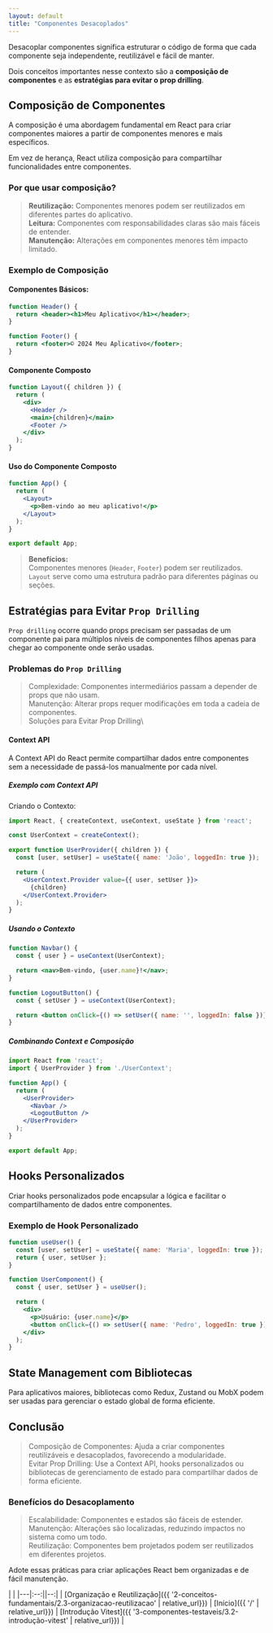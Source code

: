 ```yaml
---
layout: default
title: "Componentes Desacoplados"
---
```


Desacoplar componentes significa estruturar o código de forma que cada componente seja independente, reutilizável e fácil de manter.

Dois conceitos importantes nesse contexto são a **composição de componentes** e as **estratégias para evitar o prop drilling**.

## Composição de Componentes

A composição é uma abordagem fundamental em React para criar componentes maiores a partir de componentes menores e mais específicos.

Em vez de herança, React utiliza composição para compartilhar funcionalidades entre componentes.

### **Por que usar composição?**

> **Reutilização:** Componentes menores podem ser reutilizados em diferentes partes do aplicativo.\
> **Leitura:** Componentes com responsabilidades claras são mais fáceis de entender.\
> **Manutenção:** Alterações em componentes menores têm impacto limitado.

### **Exemplo de Composição**

#### **Componentes Básicos:**

```jsx
function Header() {
  return <header><h1>Meu Aplicativo</h1></header>;
}

function Footer() {
  return <footer>© 2024 Meu Aplicativo</footer>;
}
```

#### Componente Composto

```jsx
function Layout({ children }) {
  return (
    <div>
      <Header />
      <main>{children}</main>
      <Footer />
    </div>
  );
}
```

#### Uso do Componente Composto

```jsx
function App() {
  return (
    <Layout>
      <p>Bem-vindo ao meu aplicativo!</p>
    </Layout>
  );
}

export default App;
```

> **Benefícios:**\
> Componentes menores (`Header`, `Footer`) podem ser reutilizados.\
> `Layout` serve como uma estrutura padrão para diferentes páginas ou seções.

## Estratégias para Evitar `Prop Drilling`

`Prop drilling` ocorre quando props precisam ser passadas de um componente pai para múltiplos níveis de componentes filhos apenas para chegar ao componente onde serão usadas.

### Problemas do `Prop Drilling`

> Complexidade: Componentes intermediários passam a depender de props que não usam.\
> Manutenção: Alterar props requer modificações em toda a cadeia de componentes.\
> Soluções para Evitar Prop Drilling\

#### Context API

A Context API do React permite compartilhar dados entre componentes sem a necessidade de passá-los manualmente por cada nível.

##### Exemplo com Context API

Criando o Contexto:

```jsx
import React, { createContext, useContext, useState } from 'react';

const UserContext = createContext();

export function UserProvider({ children }) {
  const [user, setUser] = useState({ name: 'João', loggedIn: true });

  return (
    <UserContext.Provider value={{ user, setUser }}>
      {children}
    </UserContext.Provider>
  );
}
```

##### Usando o Contexto

```jsx
function Navbar() {
  const { user } = useContext(UserContext);

  return <nav>Bem-vindo, {user.name}!</nav>;
}

function LogoutButton() {
  const { setUser } = useContext(UserContext);

  return <button onClick={() => setUser({ name: '', loggedIn: false })}>Logout</button>;
}
```

##### Combinando Context e Composição

```jsx
import React from 'react';
import { UserProvider } from './UserContext';

function App() {
  return (
    <UserProvider>
      <Navbar />
      <LogoutButton />
    </UserProvider>
  );
}

export default App;
```

## Hooks Personalizados

Criar hooks personalizados pode encapsular a lógica e facilitar o compartilhamento de dados entre componentes.

### Exemplo de Hook Personalizado

```jsx
function useUser() {
  const [user, setUser] = useState({ name: 'Maria', loggedIn: true });
  return { user, setUser };
}

function UserComponent() {
  const { user, setUser } = useUser();

  return (
    <div>
      <p>Usuário: {user.name}</p>
      <button onClick={() => setUser({ name: 'Pedro', loggedIn: true })}>Alterar Usuário</button>
    </div>
  );
}
```

## State Management com Bibliotecas

Para aplicativos maiores, bibliotecas como Redux, Zustand ou MobX podem ser usadas para gerenciar o estado global de forma eficiente.

## Conclusão

> Composição de Componentes: Ajuda a criar componentes reutilizáveis e desacoplados, favorecendo a modularidade.\
> Evitar Prop Drilling: Use a Context API, hooks personalizados ou bibliotecas de gerenciamento de estado para compartilhar dados de forma eficiente.

### Benefícios do Desacoplamento

> Escalabilidade: Componentes e estados são fáceis de estender.\
> Manutenção: Alterações são localizadas, reduzindo impactos no sistema como um todo.\
> Reutilização: Componentes bem projetados podem ser reutilizados em diferentes projetos.

Adote essas práticas para criar aplicações React bem organizadas e de fácil manutenção.

| |
|---|:--:||--:|
| [Organização e Reutilização]({{ '2-conceitos-fundamentais/2.3-organizacao-reutilizacao' | relative_url}}) | [Início]({{ '/' | relative_url}}) | [Introdução Vitest]({{ '3-componentes-testaveis/3.2-introdução-vitest' | relative_url}}) |
